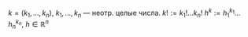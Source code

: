 $k=(k_{1},\dots,k_{n}),\ k_{1},\dots,k_{n}$ — неотр. целые числа.
$k!:=k_{1}!\dots k_{n}!$
$h^{k}:=h_{1}^{k_{1}}\dots h_{n}^{k_{n}},\ h \in \mathbb{R}^{n}$